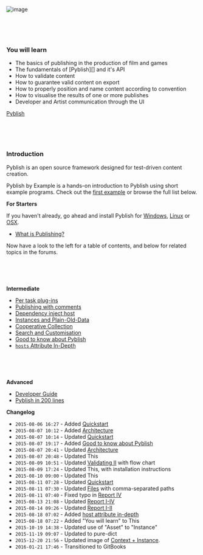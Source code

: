 ![image](https://cloud.githubusercontent.com/assets/2152766/12489260/51843d38-c067-11e5-93c8-7b96c30ed37a.png)

<br>
<br>
<br>

### You will learn

- The basics of publishing in the production of film and games
- The fundamentals of [Pyblish][] and it's API
- How to validate content
- How to guarantee valid content on export 
- How to properly position and name content according to convention
- How to visualise the results of one or more publishes
- Developer and Artist communication through the UI


[Pyblish](http://pyblish.com)

<br>
<br>
<br>

### Introduction

Pyblish is an open source framework designed for test-driven content creation.

Pyblish by Example is a hands-on introduction to Pyblish using short example programs. Check out the [first example][1] or browse the full list below.

[1]: http://forums.pyblish.com/t/learning-pyblish-by-example/108/2

**For Starters**

If you haven't already, go ahead and install Pyblish for [Windows][w], [Linux][l] or [OSX][o].

- [What is Publishing?](https://github.com/pyblish/pyblish/wiki/What-is-publishing)

[w]: https://github.com/pyblish/pyblish-win/wiki/Installation
[l]: https://github.com/pyblish/pyblish-linux/wiki
[o]: https://github.com/pyblish/pyblish-osx/wiki

Now have a look to the left for a table of contents, and below for related topics in the forums.

<br>
<br>
<br>

**Intermediate**

- [Per task plug-ins](http://forums.pyblish.com/t/task-specific-plugins/127)
- [Publishing with comments](http://forums.pyblish.com/t/publishing-with-comments/120)
- [Dependency inject host](http://forums.pyblish.com/t/dependency-inject-host/102)
- [Instances and Plain-Old-Data](http://forums.pyblish.com/t/instances-and-plain-old-data/136)
- [Cooperative Collection](http://forums.pyblish.com/t/cooperative-collection/137)
- [Search and Customisation](http://forums.pyblish.com/t/pyblish-search-and-customisation)
- [Good to know about Pyblish](http://forums.pyblish.com/t/good-to-know-about-pyblish)
- [`hosts` Attribute In-Depth](http://forums.pyblish.com/t/the-use-of-hosts-attribute/78/3)

<br>
<br>
<br>

**Advanced**

- [Developer Guide](http://forums.pyblish.com/t/developer-guide)
- [Pyblish in 200 lines](https://pyblish.gitbooks.io/developer-guide/content/pyblish_in_200_lines.html)


**Changelog**

- `2015-08-06 16:27` - Added [Quickstart](http://forums.pyblish.com/t/learning-pyblish-by-example/108/3)
- `2015-08-07 10:12` - Added [Architecture](http://forums.pyblish.com/t/learning-pyblish-by-example/108/6)
- `2015-08-07 10:14` - Updated [Quickstart](http://forums.pyblish.com/t/learning-pyblish-by-example/108/3)
- `2015-08-07 19:17` - Added [Good to know about Pyblish](http://forums.pyblish.com/t/good-to-know-about-pyblish)
- `2015-08-07 20:41` - Updated [Architecture](http://forums.pyblish.com/t/learning-pyblish-by-example/108/6)
- `2015-08-07 20:48` - Updated This
- `2015-08-09 10:51` - Updated [Validating II](http://forums.pyblish.com/t/learning-pyblish-by-example/108/16) with flow chart
- `2015-08-09 17:24` - Updated This, with installation instructions
- `2015-08-10 09:00` - Updated This
- `2015-08-11 07:28` - Updated [Quickstart](http://forums.pyblish.com/t/learning-pyblish-by-example/108/3)
- `2015-08-11 07:30` - Updated [Files](http://forums.pyblish.com/t/learning-pyblish-by-example/108/4) with comma-separated paths
- `2015-08-11 07:40` - Fixed typo in [Report IV](http://forums.pyblish.com/t/learning-pyblish-by-example/108/26)
- `2015-08-13 21:08` - Updated [Report I-IV](http://forums.pyblish.com/t/learning-pyblish-by-example/108/26)
- `2015-08-14 09:26` - Updated [Report I-II](http://forums.pyblish.com/t/learning-pyblish-by-example/108/26)
- `2015-08-18 07:02` - Added [host attribute in-depth](http://forums.pyblish.com/t/the-use-of-hosts-attribute/78/3)
- `2015-08-18 07:22` - Added "You will learn" to This
- `2015-10-19 14:38` - Updated use of "Asset" to "Instance"
- `2015-11-19 09:07` - Updated to pure-dict
- `2015-12-20 21:56` - Updated image of [Context + Instance](http://forums.pyblish.com/t/learning-pyblish-by-example/108/6).
- `2016-01-21 17:46` - Transitioned to GitBooks